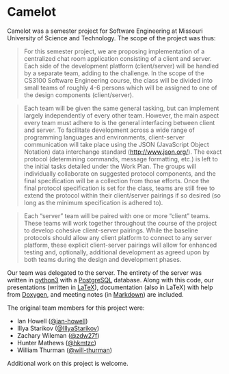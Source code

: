 # Camelot
Camelot was a semester project for Software Engineering at Missouri University of Science and Technology. The scope of the project was thus:

> For this semester project, we are proposing implementation of a centralized chat room application consisting of a client and server. Each side of the development platform (client/server) will be handled by a separate team, adding to the challenge. In the scope of the CS3100 Software Engineering course, the class will be divided into small teams of roughly 4-6 persons which will be assigned to one of the design components (client/server).

> Each team will be given the same general tasking, but can implement largely independently of every other team. However, the main aspect every team must adhere to is the general interfacing between client and server. To facilitate development across a wide range of programming languages and environments, client-server communication will take place using the JSON (JavaScript Object Notation) data interchange standard (http://www.json.org/). The exact protocol (determining commands, message formatting, etc.) is left to the initial tasks detailed under the Work Plan. The groups will individually collaborate on suggested protocol components, and the final specification will be a collection from those efforts. Once the final protocol specification is set for the class, teams are still free to extend the protocol within their client/server pairings if so desired (so long as the minimum specification is adhered to).

> Each “server” team will be paired with one or more “client” teams. These teams will work together throughout the course of the project to develop cohesive client-server pairings. While the baseline protocols should allow any client platform to connect to any server platform, these explicit client-server pairings will allow for enhanced testing and, optionally, additional development as agreed upon by both teams during the design and development phases.

Our team was delegated to the server. The entirety of the server was written in [python3](https://www.python.org/download/releases/3.0/) with a [PostgreSQL](https://www.postgresql.org) database. Along with this code, our presentations (written in [LaTeX](https://www.latex-project.org)), documentation (also in LaTeX) with help from [Doxygen](http://www.stack.nl/~dimitri/doxygen/), and meeting notes (in [Markdown](https://daringfireball.net/projects/markdown/syntax)) are included.

The original team members for this project were:

- Ian Howell ([@ian-howell](https://github.com/ian-howell))
- Illya Starikov ([@IllyaStarikov](https://github.com/IllyaStarikov))
- Zachary Wileman ([@zdw27f](https://github.com/zdw27f))
- Hunter Mathews ([@hkmtzc](https://github.com/hkmtzc))
- William Thurman ([@will-thurman](https://github.com/will-thurman))

Additional work on this project is welcome.
